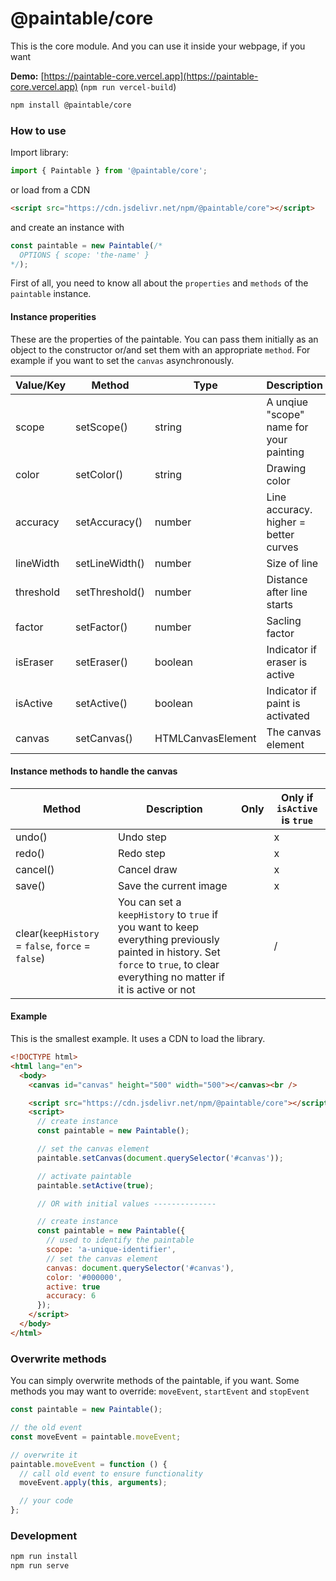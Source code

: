 # @paintable/core

This is the core module.
And you can use it inside your webpage, if you want

**Demo:** [https://paintable-core.vercel.app](https://paintable-core.vercel.app) (`npm run vercel-build`)

```bash
npm install @paintable/core
```

### How to use

Import library:

```javascript
import { Paintable } from '@paintable/core';
```

or load from a CDN

```html
<script src="https://cdn.jsdelivr.net/npm/@paintable/core"></script>
```

and create an instance with

```javascript
const paintable = new Paintable(/*
  OPTIONS { scope: 'the-name' }
*/);
```

First of all, you need to know all about the `properties` and `methods` of the `paintable` instance.

#### Instance properities

These are the properties of the paintable. You can pass them initially as an object to the constructor or/and set them with an appropriate `method`. For example if you want to set the `canvas` asynchronously.

| Value/Key | Method         | Type              | Description                             | Default   | Required |
| --------- | -------------- | ----------------- | --------------------------------------- | --------- | -------- |
| scope     | setScope()     | string            | A unqiue "scope" name for your painting | paintable | -        |
| color     | setColor()     | string            | Drawing color                           | #000000   | -        |
| accuracy  | setAccuracy()  | number            | Line accuracy. higher = better curves   | 4         | -        |
| lineWidth | setLineWidth() | number            | Size of line                            | 5         | -        |
| threshold | setThreshold() | number            | Distance after line starts              | 0         | -        |
| factor    | setFactor()    | number            | Sacling factor                          | 1         | -        |
| isEraser  | setEraser()    | boolean           | Indicator if eraser is active           | false     | -        |
| isActive  | setActive()    | boolean           | Indicator if paint is activated         | false     | -        |
| canvas    | setCanvas()    | HTMLCanvasElement | The canvas element                      | null      | x        |

#### Instance methods to handle the canvas

| Method                                            | Description                                                                                                                                                                     | Only | Only if `isActive` is `true` |
| ------------------------------------------------- | ------------------------------------------------------------------------------------------------------------------------------------------------------------------------------- | ---- | ---------------------------- |
| undo()                                            | Undo step                                                                                                                                                                       |      | x                            |
| redo()                                            | Redo step                                                                                                                                                                       |      | x                            |
| cancel()                                          | Cancel draw                                                                                                                                                                     |      | x                            |
| save()                                            | Save the current image                                                                                                                                                          |      | x                            |
| clear(`keepHistory` = `false`, `force` = `false`) | You can set a `keepHistory` to `true` if you want to keep everything previously painted in history. Set `force` to `true`, to clear everything no matter if it is active or not |      | /                            |

#### Example

This is the smallest example. It uses a CDN to load the library.

```html
<!DOCTYPE html>
<html lang="en">
  <body>
    <canvas id="canvas" height="500" width="500"></canvas><br />

    <script src="https://cdn.jsdelivr.net/npm/@paintable/core"></script>
    <script>
      // create instance
      const paintable = new Paintable();

      // set the canvas element
      paintable.setCanvas(document.querySelector('#canvas'));

      // activate paintable
      paintable.setActive(true);

      // OR with initial values --------------

      // create instance
      const paintable = new Paintable({
        // used to identify the paintable
        scope: 'a-unique-identifier',
        // set the canvas element
        canvas: document.querySelector('#canvas'),
        color: '#000000',
        active: true
        accuracy: 6
      });
    </script>
  </body>
</html>
```

### Overwrite methods

You can simply overwrite methods of the paintable, if you want.
Some methods you may want to override: `moveEvent`, `startEvent` and `stopEvent`

```javascript
const paintable = new Paintable();

// the old event
const moveEvent = paintable.moveEvent;

// overwrite it
paintable.moveEvent = function () {
  // call old event to ensure functionality
  moveEvent.apply(this, arguments);

  // your code
};
```

### Development

```bash
npm run install
npm run serve
```
